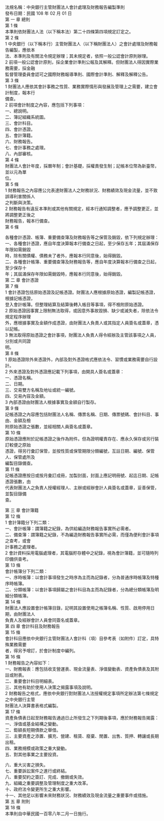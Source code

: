 法規名稱：中央銀行主管財團法人會計處理及財務報告編製準則  
發布日期：民國 108 年 02 月 01 日  
第 一 章 總則  
第 1 條  
本準則依財團法人法（以下稱本法）第二十四條第四項規定訂定之。  
第 2 條  
1 中央銀行（以下稱本行）主管財團法人（以下稱財團法人）之會計處理及財務報告編製，應依本  
法、本準則及有關法令規定辦理；其未規定者，依照一般公認會計原則辦理。  
2 前項一般公認會計原則，採企業會計準則公報及其解釋。但財團法人得因實際業務需要，採金融  
監督管理委員會認可之國際財務報導準則、國際會計準則、解釋及解釋公告。  
第 3 條  
1 財團法人應依其會計事務之性質、業務實際情形與發展及管理上之需要，建立會計制度，報本行  
備查。  
2 前項會計制度之內容，應包括下列事項：  
一、總說明。  
二、簿記組織系統圖。  
三、會計科目。  
四、會計憑證。  
五、會計簿籍。  
六、財務報告。  
七、會計事務之處理。  
八、內部審核。  
第 4 條  
財團法人會計年度，採曆年制；會計基礎，採權責發生制；記帳本位幣為新臺幣，並以元為單  
位。  
第 5 條  
1 財務報告之內容應公允表達財團法人之財務狀況、財務績效及現金流量，並不致誤導利害關係人  
之判斷與決策。  
2 財務報告有違反本準則或其他有關規定，經本行通知調整者，應予調整更正，並將調整更正後之  
財務報告，報本行備查。  
第 6 條  


各種會計憑證、帳簿、重要備查簿及財務報告等之保管及銷毀，依下列規定辦理：  
一、各種會計憑證，應自年度決算報本行備查之日起，至少保存五年；其屆滿保存年限如需銷毀  
時，除有關債權、債務未了者外，應報本行同意後，始得銷毀。  
二、各種會計帳簿、重要備查簿及財務報告等，應自年度決算報本行備查之日起，至少保存十  
年；其屆滿保存年限如需銷毀時，應報本行同意後，始得銷毀。  
第 二 章 會計憑證  
第 7 條  
1 會計憑證包括原始憑證及記帳憑證。財團法人應根據原始憑證，編製記帳憑證，根據記帳憑證，  
登入會計帳簿。但整理結算及結算後轉入帳目等事項，得不檢附原始憑證。  
2 原始憑證因事實上限制無法取得，或因意外事故毀損、缺少或滅失者，除依法令規定程序辦理  
外，應根據事實及金額作成憑證，由財團法人負責人或其指定人員簽名或蓋章，憑以記帳。  
3 無法取得原始憑證之會計事項，財團法人負責人得令經辦及主管該事項之人員，分別或共同證  
明。  
第 8 條  
1 原始憑證除外來憑證外，內部及對外憑證格式應依法令、習慣或業務需要自行設計。  
2 外來憑證及對外憑證應記載下列事項，由開具人簽名或蓋章：  
一、憑證名稱。  
二、日期。  
三、交易雙方名稱及地址或統一編號。  
四、交易內容及金額。  
3 內部憑證由財團法人根據事實及金額自行製存。  
第 9 條  
記帳憑證之內容應包括財團法人名稱、傳票名稱、日期、傳票號碼、會計科目、事由、金額及檢  
附原始憑證之張數，並經相關人員簽名或蓋章。  
第 10 條  
原始憑證應附於記帳憑證之後作為附件。但為證明權責存在、應永久保存或另行裝訂較便之原始  
憑證，得另行彙訂保管，並按性質或保管期限分類編號，互註日期、編號、保管人、保管處所及  
編製目錄備查。  
第 11 條  
記帳憑證應按日或按月彙訂成冊，加製封面，封面上應記明冊號、起迄日期、記帳憑證張數，由  
代表財團法人之負責人授權經理人、主辦或經辦會計人員簽名或蓋章，妥善保管，並製目錄備  
查。  


第 三 章 會計簿籍  
第 12 條  
1 會計簿籍分下列二類：  
一、會計帳簿：謂簿籍之紀錄，為供給編造財務報告事實所必需者。  
二、備查簿：謂簿籍之紀錄，不為編造財務報告事實所必需，而僅為便利會計事項之查考，或會  
計事務之處理者。  
2 會計資料採用電腦處理者，其電腦貯存體中之紀錄，視為會計簿籍，並可隨時列印備供查考。  
第 13 條  
會計帳簿分下列二類：  
一、序時帳簿：以會計事項發生之時序為主而為記錄者，分為普通序時帳簿及特種序時帳簿。  
二、分類帳簿：以會計事項歸屬之會計科目為主而為記錄者，分為總分類帳簿及明細分類帳簿。  
第 14 條  
財團法人應設置會計帳簿目錄，記明其設置使用之帳簿名稱、性質、啟用停用日期，由財團法人  
負責人及經辦會計人員會同簽名或蓋章。  
第 四 章 會計科目及財務報告  
第 15 條  
會計科目應依中央銀行主管財團法人會計科（項）目參考表（如附件）訂定，具特殊業務需要  
者，得另予增訂，於會計制度中編列。  
第 16 條  
1 財務報告之內容如下：  
一、財務報表：應包括收支營運表、現金流量表、淨值變動表、資產負債表及其附註或附表。  
二、重要會計科目明細表。  
三、其他有助於使用人決策之揭露事項及說明。  
2 財務報告之格式，應依中央銀行對財團法人法授權規定事項所定辦法第七條規定之中央銀行主管  
財團法人決算書表格式編製。  
第 17 條  
資產負債表日起至財務報告通過日止所發生之下列期後事項，應於財務報告揭露：  
一、淨值或基金結構之變動。  
二、鉅額長短期債款之舉借。  
三、主要資產之添置、擴充、營建、租賃、廢棄、閒置、出售、質押、轉讓或長期出租。  
四、業務規模或政策之重大變動。  
五、對其他事業之主要投資。  


六、重大災害之損失。  
七、重要訴訟案件之進行或終結。  
八、重要契約之簽訂、完成、撤銷或失效。  
九、組織之重要調整及管理制度之重大改革。  
十、政府法令變更所生之重大影響。  
十一、其他足以影響未來財務狀況、財務績效及現金流量之重要事件或措施。  
第 五 章 附則  
第 18 條  
本準則自中華民國一百零八年二月一日施行。  


